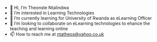 - 👋 Hi, I’m Theonste Ntalindwa
- 👀 I’m interested in Learning Technologies
- 🌱 I’m currently learning for University of Rwanda as eLearning Officer
- 💞️ I’m looking to collaborate on eLearning technologies to ehance the teaching and learning online
- 📫 How to reach me at ntatheos@yahoo.co.uk

<!---
ntatheos/ntatheos is a ✨ special ✨ repository because its `README.md` (this file) appears on your GitHub profile.
You can click the Preview link to take a look at your changes.
--->
